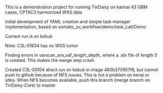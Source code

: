 This is a demonstration project for running TinDaisy on katmai
43 GBM cases, CPTAC3 harmonized WXS data

Initial development of YAML creation and simple task manager implementation,
based on somatic_sv_workflow/demo/task_call/Demo

Current run is on kobuk

Note: C3L-01834 has no WGS tumor

Finding errors in varscan_snv_vaf_length_depth, where a .idx file of length 0 is created.  This makes the merge step crash.

Created C3L-00104 direct run on kobuk in image 460b370957f8, but cannot push to github because of NFS issues.  This is not 
a problem on kenai or sitka.  When NFS becomes available, push this branch (merge branch on TinDaisy-Core) to master

